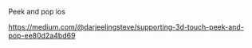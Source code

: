 Peek and pop ios

https://medium.com/@darjeelingsteve/supporting-3d-touch-peek-and-pop-ee80d2a4bd69
